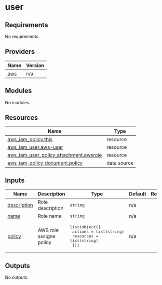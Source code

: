 # user

<!-- BEGINNING OF PRE-COMMIT-TERRAFORM DOCS HOOK -->
## Requirements

No requirements.

## Providers

| Name | Version |
|------|---------|
| <a name="provider_aws"></a> [aws](#provider\_aws) | n/a |

## Modules

No modules.

## Resources

| Name | Type |
|------|------|
| [aws_iam_policy.this](https://registry.terraform.io/providers/hashicorp/aws/latest/docs/resources/iam_policy) | resource |
| [aws_iam_user.aws-user](https://registry.terraform.io/providers/hashicorp/aws/latest/docs/resources/iam_user) | resource |
| [aws_iam_user_policy_attachment.awsrole](https://registry.terraform.io/providers/hashicorp/aws/latest/docs/resources/iam_user_policy_attachment) | resource |
| [aws_iam_policy_document.policy](https://registry.terraform.io/providers/hashicorp/aws/latest/docs/data-sources/iam_policy_document) | data source |

## Inputs

| Name | Description | Type | Default | Required |
|------|-------------|------|---------|:--------:|
| <a name="input_description"></a> [description](#input\_description) | Role description | `string` | n/a | yes |
| <a name="input_name"></a> [name](#input\_name) | Role name | `string` | n/a | yes |
| <a name="input_policy"></a> [policy](#input\_policy) | AWS role assigne policy | <pre>list(object({<br/>    actions   = list(string)<br/>    resources = list(string)<br/>  }))</pre> | n/a | yes |

## Outputs

No outputs.
<!-- END OF PRE-COMMIT-TERRAFORM DOCS HOOK -->

